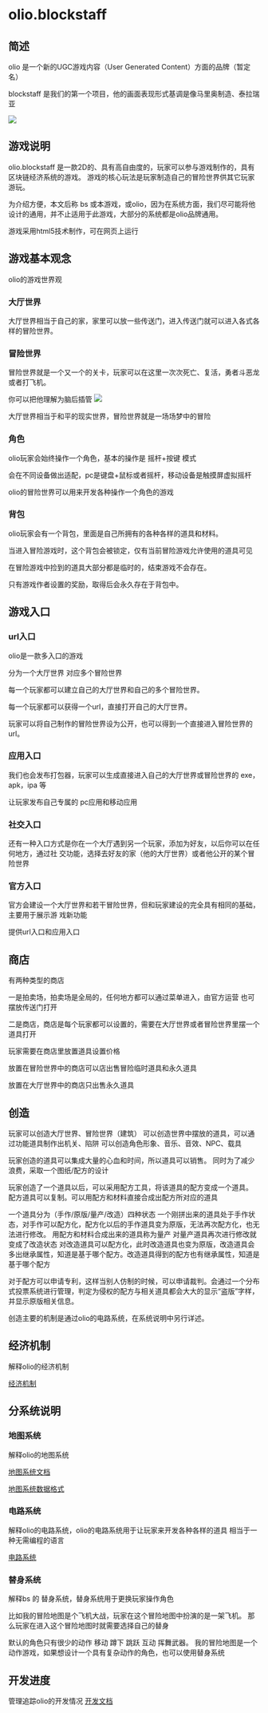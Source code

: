 # olio.blockstaff

## 简述

olio 是一个新的UGC游戏内容（User Generated Content）方面的品牌（暂定名）

blockstaff 是我们的第一个项目，他的画面表现形式基调是像马里奥制造、泰拉瑞亚

![](img/mario.jpg)



## 游戏说明

olio.blockstaff
是一款2D的、具有高自由度的，玩家可以参与游戏制作的，具有区块链经济系统的游戏。
游戏的核心玩法是玩家制造自己的冒险世界供其它玩家游玩。

为介绍方便，本文后称 bs 或本游戏，或olio，因为在系统方面，我们尽可能将他设计的通用，并不止适用于此游戏，大部分的系统都是olio品牌通用。

游戏采用html5技术制作，可在网页上运行



## 游戏基本观念
olio的游戏世界观

### 大厅世界

大厅世界相当于自己的家，家里可以放一些传送门，进入传送门就可以进入各式各样的冒险世界。

### 冒险世界

冒险世界就是一个又一个的关卡，玩家可以在这里一次次死亡、复活，勇者斗恶龙或者打飞机。

你可以把他理解为脑后插管
![](img/105Q64557-0.jpg)

大厅世界相当于和平的现实世界，冒险世界就是一场场梦中的冒险

### 角色

olio玩家会始终操作一个角色，基本的操作是 摇杆+按键 模式

会在不同设备做出适配，pc是键盘+鼠标或者摇杆，移动设备是触摸屏虚拟摇杆

olio的冒险世界可以用来开发各种操作一个角色的游戏

### 背包

olio玩家会有一个背包，里面是自己所拥有的各种各样的道具和材料。

当进入冒险游戏时，这个背包会被锁定，仅有当前冒险游戏允许使用的道具可见

在冒险游戏中捡到的道具大部分都是临时的，结束游戏不会存在。

只有游戏作者设置的奖励，取得后会永久存在于背包中。

## 游戏入口

### url入口

olio是一款多入口的游戏

分为一个大厅世界 对应多个冒险世界

每一个玩家都可以建立自己的大厅世界和自己的多个冒险世界。

每一个玩家都可以获得一个url，直接打开自己的大厅世界。

玩家可以将自己制作的冒险世界设为公开，也可以得到一个直接进入冒险世界的url。

### 应用入口

我们也会发布打包器，玩家可以生成直接进入自己的大厅世界或冒险世界的 exe，apk，ipa 等

让玩家发布自己专属的 pc应用和移动应用

### 社交入口

还有一种入口方式是你在一个大厅遇到另一个玩家，添加为好友，以后你可以在任何地方，通过社
交功能，选择去好友的家（他的大厅世界）或者他公开的某个冒险世界

### 官方入口

官方会建设一个大厅世界和若干冒险世界，但和玩家建设的完全具有相同的基础，主要用于展示游
戏新功能

提供url入口和应用入口

## 商店

有两种类型的商店

一是拍卖场，拍卖场是全局的，任何地方都可以通过菜单进入，由官方运营
也可摆放传送门打开

二是商店，商店是每个玩家都可以设置的，需要在大厅世界或者冒险世界里摆一个道具打开

玩家需要在商店里放置道具设置价格

放置在冒险世界中的商店可以店出售冒险临时道具和永久道具

放置在大厅世界中的商店只出售永久道具

## 创造

玩家可以创造大厅世界、冒险世界（建筑）
可以创造世界中摆放的道具，可以通过功能道具制作出机关、陷阱
可以创造角色形象、音乐、音效、NPC、载具

玩家创造的道具可以集成大量的心血和时间，所以道具可以销售。
同时为了减少浪费，采取一个图纸/配方的设计

玩家创造了一个道具以后，可以采用配方工具，将该道具的配方变成一个道具。
配方道具可以复制。可以用配方和材料直接合成出配方所对应的道具

一个道具分为（手作/原版/量产/改造）四种状态
一个刚拼出来的道具处于手作状态，对手作可以配方化，配方化以后的手作道具变为原版，无法再次配方化，也无法进行修改。
用配方和材料合成出来的道具称为量产
对量产道具再次进行修改就变成了改造状态
对改造道具可以配方化，此时改造道具也变为原版，改造道具会多出继承属性，知道是基于哪个配方。改造道具得到的配方也有继承属性，知道是基于哪个配方

对于配方可以申请专利，这样当别人仿制的时候，可以申请裁判。会通过一个分布式投票系统进行管理，判定为侵权的配方与相关道具都会大大的显示“盗版”字样，并显示原版相关信息。

创造主要的机制是通过olio的电路系统，在系统说明中另行详述。

## 经济机制

解释olio的经济机制

[经济机制](doc/economic/main.md)

## 分系统说明

### 地图系统

解释olio的地图系统

[地图系统文档](doc/map/system.md)

[地图系统数据格式](doc/map/format.md)

### 电路系统

解释olio的电路系统，olio的电路系统用于让玩家来开发各种各样的道具
相当于一种无需编程的语言

[电路系统](doc/building/main.md)

### 替身系统

解释bs 的 替身系统，替身系统用于更换玩家操作角色

比如我的冒险地图是个飞机大战，玩家在这个冒险地图中扮演的是一架飞机。
那么玩家在进入这个冒险地图时就需要选择自己的替身

默认的角色只有很少的动作 移动 蹲下 跳跃 互动 挥舞武器。
我的冒险地图是一个动作游戏，如果想设计一个具有复杂动作的角色，也可以使用替身系统

## 开发进度

管理追踪olio的开发情况
[开发文档](doc/process/start.md)

